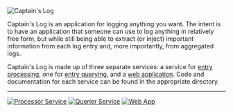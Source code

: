 ![Captain's Log](https://raw.githubusercontent.com/minond/captainslog/master/web/app/assets/images/logo.png)

Captain's Log is an application for logging anything you want. The intent is to
have an application that someone can use to log anything in relatively free
form, but while still being able to extract (or inject) important information
from each log entry and, more importantly, from aggregated logs.

Captain's Log is made up of three separate services: a service for [entry
processing](processor), one for [entry querying](querier), and a [web
application](web). Code and documentation for each service can be found in the
appropriate directory.

---

[![Processor Service](https://github.com/minond/captainslog/workflows/Processor%20Service/badge.svg)](https://github.com/minond/captainslog/actions?query=workflow%3A%22Processor+Service%22)
[![Querier Service](https://github.com/minond/captainslog/workflows/Querier%20Service/badge.svg)](https://github.com/minond/captainslog/actions?query=workflow%3A%22Querier+Service%22)
[![Web App](https://github.com/minond/captainslog/workflows/Web%20App/badge.svg)](https://github.com/minond/captainslog/actions?query=workflow%3A%22Web+App%22)

